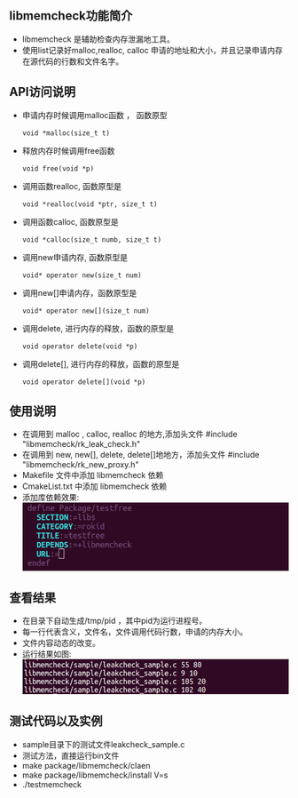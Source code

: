 ## libmemcheck功能简介
- libmemcheck 是辅助检查内存泄漏地工具。
- 使用list记录好malloc,realloc, calloc 申请的地址和大小，并且记录申请内存在源代码的行数和文件名字。

## API访问说明

- 申请内存时候调用malloc函数 ， 函数原型
    ```
    void *malloc(size_t t)
    ```

- 释放内存时候调用free函数
    ```
    void free(void *p)
    ```
- 调用函数realloc, 函数原型是
    ```
    void *realloc(void *ptr, size_t t)
    ```
- 调用函数calloc, 函数原型是
    ```
    void *calloc(size_t numb, size_t t)
    ```
- 调用new申请内存, 函数原型是
	```
	void* operator new(size_t num)
	```

- 调用new[]申请内存，函数原型是
	```
	void* operator new[](size_t num)
	```

- 调用delete, 进行内存的释放，函数的原型是
	```
	void operator delete(void *p)
	```
- 调用delete[], 进行内存的释放，函数的原型是
	```
	void operator delete[](void *p)
	```

## 使用说明
- 在调用到 malloc , calloc, realloc 的地方,添加头文件 #include "libmemcheck/rk_leak_check.h"
- 在调用到 new, new[], delete, delete[]地地方，添加头文件 #include "libmemcheck/rk_new_proxy.h"
- Makefile 文件中添加 libmemcheck 依赖
- CmakeList.txt 中添加 libmemcheck 依赖
- 添加库依赖效果:
    ![avater](../resource/libmemcheck_makefile.png)

## 查看结果

- 在目录下自动生成/tmp/pid ，其中pid为运行进程号。
- 每一行代表含义，文件名，文件调用代码行数，申请的内存大小。
- 文件内容动态的改变。
- 运行结果如图:
    ![avater](../resource/libmemcheck_tmp.png)


## 测试代码以及实例

- sample目录下的测试文件leakcheck_sample.c
- 测试方法，直接运行bin文件
- make package/libmemcheck/claen
- make package/libmemcheck/install V=s
- ./testmemcheck
